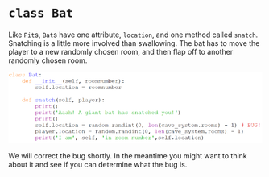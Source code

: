 # `class Bat`

Like `Pit`s, `Bat`s have one attribute, `location`, and one method
called `snatch`. Snatching is a little more involved than swallowing.
The bat has to move the player to a new randomly chosen room, and then
flap off to another randomly chosen room.

![](12_class_Bat.py.png)

We will correct the bug shortly. In the meantime you might want to think
about it and see if you can determine what the bug is.
